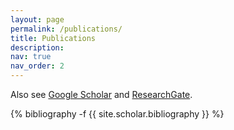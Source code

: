 ```yaml
---
layout: page
permalink: /publications/
title: Publications
description: 
nav: true
nav_order: 2
---
```

<!-- _pages/publications.md -->

<!--Selected publications in reversed chronological order. For full list please visit my Google Scholar page-->

Also see [Google Scholar](https://scholar.google.com/citations?user=4wqObPwAAAAJ&hl=en) and [ResearchGate](https://www.researchgate.net/profile/Kayla-Keyue-Chen). 

<div class="publications">

{% bibliography -f {{ site.scholar.bibliography }} %}

</div>
